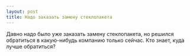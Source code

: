 ```yaml
---
layout: post 
title: Надо заказать замену стеклопакета 
--- 
```

Давно надо было уже заказать замену стеклопакета, но решился обратиться в какую-нибудь компанию только сейчас. Кто знает, куда лучше обратиться?